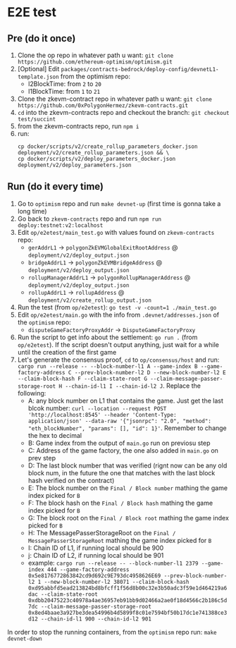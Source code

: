 # E2E test

## Pre (do it once)

1. Clone the op repo in whatever path u want: `git clone https://github.com/ethereum-optimism/optimism.git`
2. [Optional] Edit `packages/contracts-bedrock/deploy-config/devnetL1-template.json` from the optimism repo:
    - l2BlockTime: from `2` to `20`
    - l1BlockTime: from `1` to `21`
3. Clone the zkevm-contract repo in whatever path u want: `git clone https://github.com/0xPolygonHermez/zkevm-contracts.git`
4. `cd` into the zkevm-contracts repo and checkout the branch: `git checkout test/succint`
5. from the zkevm-contracts repo, run `npm i`
6. run:
    ```
    cp docker/scripts/v2/create_rollup_parameters_docker.json deployment/v2/create_rollup_parameters.json && \
    cp docker/scripts/v2/deploy_parameters_docker.json deployment/v2/deploy_parameters.json
    ```
    
## Run (do it every time)

1. Go to `optimism` repo and run `make devnet-up` (first time is gonna take a long time)
2. Go back to `zkevm-contracts` repo and run `npm run deploy:testnet:v2:localhost`
3. Edit `op/e2etest/main_test.go` with values found on `zkevm-contracts` repo:
    - `gerAddrL1` -> `polygonZkEVMGlobalExitRootAddress` @ `deployment/v2/deploy_output.json`
    - `bridgeAddrL1` -> `polygonZkEVMBridgeAddress` @ `deployment/v2/deploy_output.json`
    - `rollupManagerAddrL1` -> `polygonRollupManagerAddress` @ `deployment/v2/deploy_output.json`
    - `rollupAddrL1` -> `rollupAddress` @ `deployment/v2/create_rollup_output.json`
4. Run the test (from `op/e2etest`): `go test -v -count=1 ./main_test.go`
5. Edit `op/e2etest/main.go` with the info from `.devnet/addresses.json` of the `optimism` repo:
    - `disputeGameFactoryProxyAddr` -> `DisputeGameFactoryProxy`
6. Run the script to get info about the settlement: `go run .` (from `op/e2etest`). If the script doesn't output anything, just wait for a while until the creation of the first game
7. Let's generate the consensus proof, `cd` to `op/consensus/host` and run: `cargo run --release -- --block-number-l1 A --game-index B --game-factory-address C --prev-block-number-l2 D --new-block-number-l2 E --claim-block-hash F --claim-state-root G --claim-message-passer-storage-root H --chain-id-l1 I --chain-id-l2 J`. Replace the following:
    - A: any block number on L1 that contains the game. Just get the last blcok number: `curl --location --request POST 'http://localhost:8545' --header 'Content-Type: application/json' --data-raw '{"jsonrpc": "2.0", "method": "eth_blockNumber", "params": [], "id": 1}'`. Remember to change the hex to decimal
    - B: Game index from the output of `main.go` run on previosu step
    - C: Address of the game factory, the one also added in `main.go` on prev step
    - D: The last block number that was verified (rignt now can be any old block num, in the future the one that matches with the last block hash verified on the contract)
    - E: The block number on the `Final / Block number` mathing the game index picked for `B`
    - F: The block hash on the `Final / Block hash` mathing the game index picked for `B`
    - G: The block root on the `Final / Block root` mathing the game index picked for `B`
    - H: The MessagePasserStorageRoot on the `Final / MessagePasserStorageRoot` mathing the game index picked for `B`
    - I: Chain ID of L1, if running local should be 900
    - j: Chain ID of L2, if running local should be 901
    - example: `cargo run --release -- --block-number-l1 2379 --game-index 444 --game-factory-address 0x5e8176772863842cd9d692c9E793dc4958626E69 --prev-block-number-l2 1 --new-block-number-l2 38071 --claim-block-hash 0xd95abbfd5ead213824bd8bfcff1f56d8b00c32e3b50adc3f59e1d464219a6dac --claim-state-root 0xdbb20475223c40978a4ae36957eb91bb9d02466a2ae0f18d4566c2b186c5d7dc --claim-message-passer-storage-root 0x8ed4baae3a927be3dea54996b4d5899f8c01e7594bf50b17dc1e741388ce3d12 --chain-id-l1 900 --chain-id-l2 901`

In order to stop the running containers, from the `optimism` repo run: `make devnet-down`